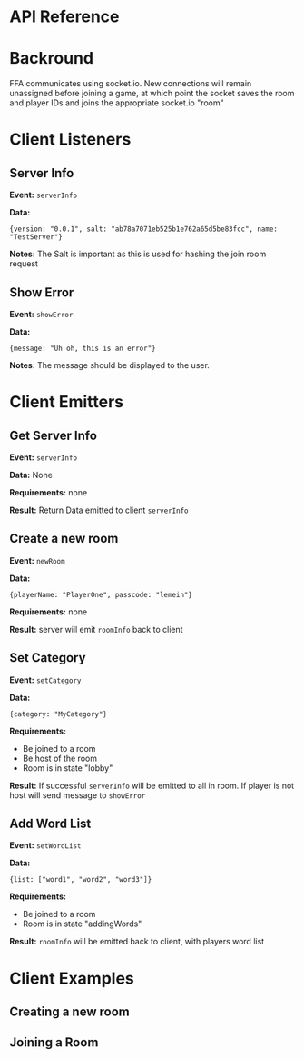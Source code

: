 # API Reference #

# Backround #
FFA communicates using socket.io. New connections will remain unassigned before joining a game, at which point the socket saves the room and player IDs and joins the appropriate socket.io "room"

# Client Listeners #


## Server Info
**Event:** `serverInfo`

**Data:**
```
{version: "0.0.1", salt: "ab78a7071eb525b1e762a65d5be83fcc", name: "TestServer"}
```
**Notes:**
The Salt is important as this is used for hashing the join room request


## Show Error
**Event:** `showError`

**Data:**
```
{message: "Uh oh, this is an error"}
```
**Notes:**
The message should be displayed to the user.


# Client Emitters #


## Get Server Info ##

**Event:** `serverInfo`

**Data:** None

**Requirements:** none

**Result:** Return Data emitted to client `serverInfo`


## Create a new room

**Event:** `newRoom`

**Data:**
```
{playerName: "PlayerOne", passcode: "lemein"}
```
**Requirements:** none

**Result:** server will emit `roomInfo` back to client


## Set Category ##

**Event:** `setCategory`

**Data:**
```
{category: "MyCategory"}
```
**Requirements:**
* Be joined to a room
* Be host of the room
* Room is in state "lobby"

**Result:** If successful `serverInfo` will be emitted to all in room. If player is not host will send message to `showError`


## Add Word List ##

**Event:** `setWordList`

**Data:**
```
{list: ["word1", "word2", "word3"]}
```
**Requirements:**
* Be joined to a room
* Room is in state "addingWords"

**Result:** `roomInfo` will be emitted back to client, with players word list


# Client Examples #

## Creating a new room ##

## Joining a Room ##
